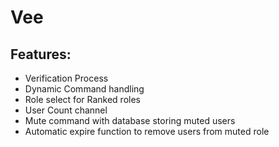 # Vee
## Features:
- Verification Process
- Dynamic Command handling
- Role select for Ranked roles
- User Count channel
- Mute command with database storing muted users
- Automatic expire function to remove users from muted role
